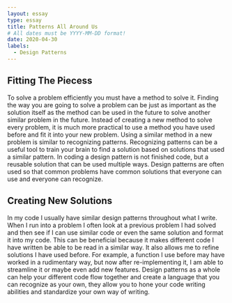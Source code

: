 ```yaml
---
layout: essay
type: essay
title: Patterns All Around Us
# All dates must be YYYY-MM-DD format!
date: 2020-04-30
labels:
  - Design Patterns
---
```

## Fitting The Piecess

  To solve a problem efficiently you must have a method to solve it. Finding the way you are going to solve a problem can be just as important as the solution itself as the method can be used in the future to solve another similar problem in the future. Instead of creating a new method to solve every problem, it is much more practical to use a method you have used before and fit it into your new problem. Using a similar method in a new problem is similar to recognizing patterns. Recognizing patterns can be a useful tool to train your brain to find a solution based on solutions that used a similar pattern. In coding a design pattern is not finished code, but a reusable solution that can be used multiple ways. Design patterns are often used so that common problems have common solutions that everyone can use and everyone can recognize.
  
## Creating New Solutions

  In my code I usually have similar design patterns throughout what I write. When I run into a problem I often look at a previous problem I had solved and then see if I can use similar code or even the same solution and format it into my code. This can be beneficial because it makes different code I have written be able to be read in a similar way. It also allows me to refine solutions I have used before. For example, a function I use before may have worked in a rudimentary way, but now after re-implementing it, I am able to streamline it or maybe even add new features. Design patterns as a whole can help your different code flow together and create a language that you can recognize as your own, they allow you to hone your code writing abilities and standardize your own way of writing.
